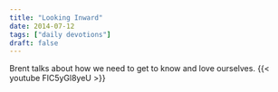 ```yaml
---
title: "Looking Inward"
date: 2014-07-12
tags: ["daily devotions"]
draft: false
---
```

Brent talks about how we need to get to know and love ourselves.
{{< youtube FlC5yGl8yeU >}}